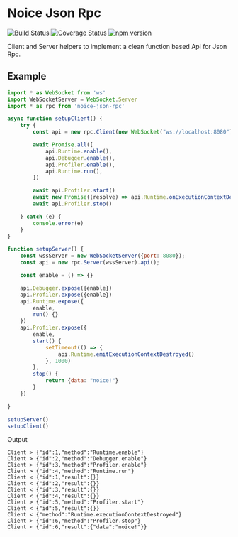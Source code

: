 # Noice Json Rpc
[![Build Status](https://travis-ci.org/nojvek/noice-json-rpc.svg?branch=master)](https://travis-ci.org/nojvek/noice-json-rpc)
[![Coverage Status](https://coveralls.io/repos/github/nojvek/noice-json-rpc/badge.svg?branch=master)](https://coveralls.io/github/nojvek/noice-json-rpc?branch=master)
[![npm version](https://badge.fury.io/js/noice-json-rpc.svg)](https://badge.fury.io/js/noice-json-rpc)


Client and Server helpers to implement a clean function based Api for Json Rpc.

## Example

```js
import * as WebSocket from 'ws'
import WebSocketServer = WebSocket.Server
import * as rpc from 'noice-json-rpc'

async function setupClient() {
    try {
        const api = new rpc.Client(new WebSocket("ws://localhost:8080"), {logConsole: true}).api()

        await Promise.all([
            api.Runtime.enable(),
            api.Debugger.enable(),
            api.Profiler.enable(),
            api.Runtime.run(),
        ])

        await api.Profiler.start()
        await new Promise((resolve) => api.Runtime.onExecutionContextDestroyed(resolve)); // Wait for event
        await api.Profiler.stop()

    } catch (e) {
        console.error(e)
    }
}

function setupServer() {
    const wssServer = new WebSocketServer({port: 8080});
    const api = new rpc.Server(wssServer).api();

    const enable = () => {}

    api.Debugger.expose({enable})
    api.Profiler.expose({enable})
    api.Runtime.expose({
        enable,
        run() {}
    })
    api.Profiler.expose({
        enable,
        start() {
            setTimeout(() => {
                api.Runtime.emitExecutionContextDestroyed()
            }, 1000)
        },
        stop() {
            return {data: "noice!"}
        }
    })

}

setupServer()
setupClient()
```

Output

```
Client > {"id":1,"method":"Runtime.enable"}
Client > {"id":2,"method":"Debugger.enable"}
Client > {"id":3,"method":"Profiler.enable"}
Client > {"id":4,"method":"Runtime.run"}
Client < {"id":1,"result":{}}
Client < {"id":2,"result":{}}
Client < {"id":3,"result":{}}
Client < {"id":4,"result":{}}
Client > {"id":5,"method":"Profiler.start"}
Client < {"id":5,"result":{}}
Client < {"method":"Runtime.executionContextDestroyed"}
Client > {"id":6,"method":"Profiler.stop"}
Client < {"id":6,"result":{"data":"noice!"}}
```
